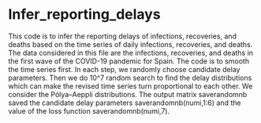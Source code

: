 # Infer_reporting_delays 
This code is to infer the reporting delays of infections, recoveries, and deaths based on the time series of daily infections, recoveries, and deaths. 
The data considered in this file are the infections, recoveries, and deaths in the first wave of the COVID-19 pandemic for Spain.
The code is to smooth the time series first. 
In each step, we randomly choose candidate delay parameters. Then we do 10^7 random search to find the delay distributions which can make the revised time series turn proportional to each other. 
We consider the Pólya–Aeppli distributions. The output matrix saverandomnb saved the candidate delay parameters saverandomnb(numi,1:6) and the value of the loss function saverandomnb(numi,7).
